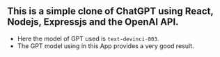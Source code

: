 ## This is a simple clone of ChatGPT using React, Nodejs, Expressjs and the OpenAI API.
- Here the model of GPT used is `text-devinci-003`.
- The GPT model using in this App provides a very good result.



